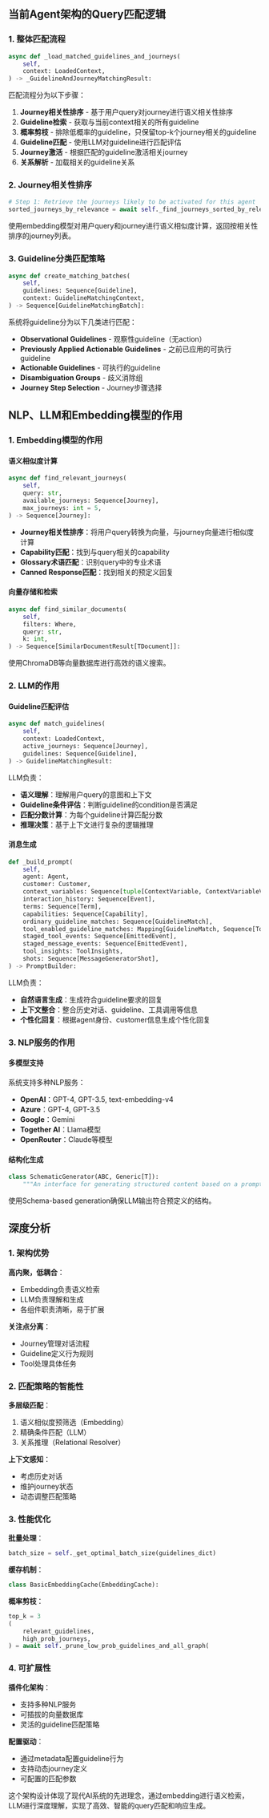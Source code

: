 
## 当前Agent架构的Query匹配逻辑

### 1. 整体匹配流程

```12:15:src/parlant/core/engines/alpha/engine.py
async def _load_matched_guidelines_and_journeys(
    self,
    context: LoadedContext,
) -> _GuidelineAndJourneyMatchingResult:
```

匹配流程分为以下步骤：

1. **Journey相关性排序** - 基于用户query对journey进行语义相关性排序
2. **Guideline检索** - 获取与当前context相关的所有guideline
3. **概率剪枝** - 排除低概率的guideline，只保留top-k个journey相关的guideline
4. **Guideline匹配** - 使用LLM对guideline进行匹配评估
5. **Journey激活** - 根据匹配的guideline激活相关journey
6. **关系解析** - 加载相关的guideline关系

### 2. Journey相关性排序

```1000:1020:src/parlant/core/engines/alpha/engine.py
# Step 1: Retrieve the journeys likely to be activated for this agent
sorted_journeys_by_relevance = await self._find_journeys_sorted_by_relevance(context)
```

使用embedding模型对用户query和journey进行语义相似度计算，返回按相关性排序的journey列表。

### 3. Guideline分类匹配策略

```129:200:src/parlant/core/engines/alpha/guideline_matching/generic/generic_guideline_matching_strategy.py
async def create_matching_batches(
    self,
    guidelines: Sequence[Guideline],
    context: GuidelineMatchingContext,
) -> Sequence[GuidelineMatchingBatch]:
```

系统将guideline分为以下几类进行匹配：

- **Observational Guidelines** - 观察性guideline（无action）
- **Previously Applied Actionable Guidelines** - 之前已应用的可执行guideline
- **Actionable Guidelines** - 可执行的guideline
- **Disambiguation Groups** - 歧义消除组
- **Journey Step Selection** - Journey步骤选择

## NLP、LLM和Embedding模型的作用

### 1. Embedding模型的作用

#### 语义相似度计算
```230:250:src/parlant/core/journeys.py
async def find_relevant_journeys(
    self,
    query: str,
    available_journeys: Sequence[Journey],
    max_journeys: int = 5,
) -> Sequence[Journey]:
```

- **Journey相关性排序**：将用户query转换为向量，与journey向量进行相似度计算
- **Capability匹配**：找到与query相关的capability
- **Glossary术语匹配**：识别query中的专业术语
- **Canned Response匹配**：找到相关的预定义回复

#### 向量存储和检索
```443:480:src/parlant/adapters/vector_db/chroma.py
async def find_similar_documents(
    self,
    filters: Where,
    query: str,
    k: int,
) -> Sequence[SimilarDocumentResult[TDocument]]:
```

使用ChromaDB等向量数据库进行高效的语义搜索。

### 2. LLM的作用

#### Guideline匹配评估
```161:262:src/parlant/core/engines/alpha/guideline_matching/guideline_matcher.py
async def match_guidelines(
    self,
    context: LoadedContext,
    active_journeys: Sequence[Journey],
    guidelines: Sequence[Guideline],
) -> GuidelineMatchingResult:
```

LLM负责：
- **语义理解**：理解用户query的意图和上下文
- **Guideline条件评估**：判断guideline的condition是否满足
- **匹配分数计算**：为每个guideline计算匹配分数
- **推理决策**：基于上下文进行复杂的逻辑推理

#### 消息生成
```124:335:src/parlant/core/engines/alpha/message_generator.py
def _build_prompt(
    self,
    agent: Agent,
    customer: Customer,
    context_variables: Sequence[tuple[ContextVariable, ContextVariableValue]],
    interaction_history: Sequence[Event],
    terms: Sequence[Term],
    capabilities: Sequence[Capability],
    ordinary_guideline_matches: Sequence[GuidelineMatch],
    tool_enabled_guideline_matches: Mapping[GuidelineMatch, Sequence[ToolId]],
    staged_tool_events: Sequence[EmittedEvent],
    staged_message_events: Sequence[EmittedEvent],
    tool_insights: ToolInsights,
    shots: Sequence[MessageGeneratorShot],
) -> PromptBuilder:
```

LLM负责：
- **自然语言生成**：生成符合guideline要求的回复
- **上下文整合**：整合历史对话、guideline、工具调用等信息
- **个性化回复**：根据agent身份、customer信息生成个性化回复

### 3. NLP服务的作用

#### 多模型支持
系统支持多种NLP服务：
- **OpenAI**：GPT-4, GPT-3.5, text-embedding-v4
- **Azure**：GPT-4, GPT-3.5
- **Google**：Gemini
- **Together AI**：Llama模型
- **OpenRouter**：Claude等模型

#### 结构化生成
```38:74:src/parlant/core/nlp/generation.py
class SchematicGenerator(ABC, Generic[T]):
    """An interface for generating structured content based on a prompt."""
```

使用Schema-based generation确保LLM输出符合预定义的结构。

## 深度分析

### 1. 架构优势

**高内聚，低耦合**：
- Embedding负责语义检索
- LLM负责理解和生成
- 各组件职责清晰，易于扩展

**关注点分离**：
- Journey管理对话流程
- Guideline定义行为规则
- Tool处理具体任务

### 2. 匹配策略的智能性

**多层级匹配**：
1. 语义相似度预筛选（Embedding）
2. 精确条件匹配（LLM）
3. 关系推理（Relational Resolver）

**上下文感知**：
- 考虑历史对话
- 维护journey状态
- 动态调整匹配策略

### 3. 性能优化

**批量处理**：
```129:200:src/parlant/core/engines/alpha/guideline_matching/generic/generic_guideline_matching_strategy.py
batch_size = self._get_optimal_batch_size(guidelines_dict)
```

**缓存机制**：
```147:232:src/parlant/core/nlp/embedding.py
class BasicEmbeddingCache(EmbeddingCache):
```

**概率剪枝**：
```1020:1050:src/parlant/core/engines/alpha/engine.py
top_k = 3
(
    relevant_guidelines,
    high_prob_journeys,
) = await self._prune_low_prob_guidelines_and_all_graph(
```

### 4. 可扩展性

**插件化架构**：
- 支持多种NLP服务
- 可插拔的向量数据库
- 灵活的guideline匹配策略

**配置驱动**：
- 通过metadata配置guideline行为
- 支持动态journey定义
- 可配置的匹配参数

这个架构设计体现了现代AI系统的先进理念，通过embedding进行语义检索，LLM进行深度理解，实现了高效、智能的query匹配和响应生成。